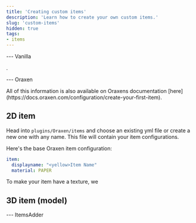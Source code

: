 ```yaml
---
title: 'Creating custom items'
description: 'Learn how to create your own custom items.'
slug: 'custom-items'
hidden: true
tags:
- items
---
```


<versions>

--- Vanilla

.

--- Oraxen

<tip>
All of this information is also available on Oraxens documentation [here](https://docs.oraxen.com/configuration/create-your-first-item).
</tip>

## 2D item

Head into `plugins/Oraxen/items` and choose an existing yml file or create a new one with any name. This file will contain your item configurations.

Here's the base Oraxen item configuration:
```yml
item:
  displayname: "<yellow>Item Name"
  material: PAPER
```

To make your item have a texture, we

## 3D item (model)

--- ItemsAdder

</versions>
